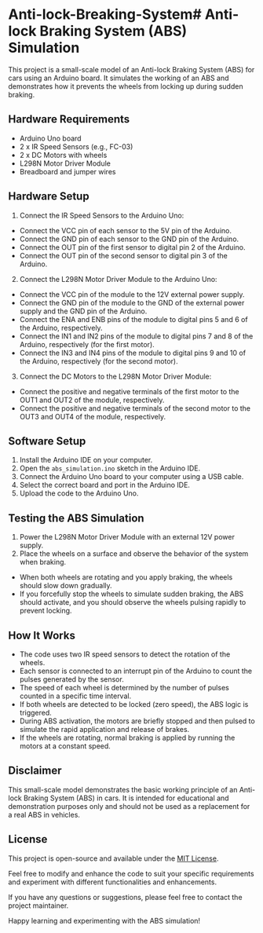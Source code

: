 # Anti-lock-Breaking-System# Anti-lock Braking System (ABS) Simulation

This project is a small-scale model of an Anti-lock Braking System (ABS) for cars using an Arduino board. It simulates the working of an ABS and demonstrates how it prevents the wheels from locking up during sudden braking.

## Hardware Requirements

- Arduino Uno board
- 2 x IR Speed Sensors (e.g., FC-03)
- 2 x DC Motors with wheels
- L298N Motor Driver Module
- Breadboard and jumper wires

## Hardware Setup

1. Connect the IR Speed Sensors to the Arduino Uno:
  - Connect the VCC pin of each sensor to the 5V pin of the Arduino.
  - Connect the GND pin of each sensor to the GND pin of the Arduino.
  - Connect the OUT pin of the first sensor to digital pin 2 of the Arduino.
  - Connect the OUT pin of the second sensor to digital pin 3 of the Arduino.

2. Connect the L298N Motor Driver Module to the Arduino Uno:
  - Connect the VCC pin of the module to the 12V external power supply.
  - Connect the GND pin of the module to the GND of the external power supply and the GND pin of the Arduino.
  - Connect the ENA and ENB pins of the module to digital pins 5 and 6 of the Arduino, respectively.
  - Connect the IN1 and IN2 pins of the module to digital pins 7 and 8 of the Arduino, respectively (for the first motor).
  - Connect the IN3 and IN4 pins of the module to digital pins 9 and 10 of the Arduino, respectively (for the second motor).

3. Connect the DC Motors to the L298N Motor Driver Module:
  - Connect the positive and negative terminals of the first motor to the OUT1 and OUT2 of the module, respectively.
  - Connect the positive and negative terminals of the second motor to the OUT3 and OUT4 of the module, respectively.

## Software Setup

1. Install the Arduino IDE on your computer.
2. Open the `abs_simulation.ino` sketch in the Arduino IDE.
3. Connect the Arduino Uno board to your computer using a USB cable.
4. Select the correct board and port in the Arduino IDE.
5. Upload the code to the Arduino Uno.

## Testing the ABS Simulation

1. Power the L298N Motor Driver Module with an external 12V power supply.
2. Place the wheels on a surface and observe the behavior of the system when braking.
  - When both wheels are rotating and you apply braking, the wheels should slow down gradually.
  - If you forcefully stop the wheels to simulate sudden braking, the ABS should activate, and you should observe the wheels pulsing rapidly to prevent locking.

## How It Works

- The code uses two IR speed sensors to detect the rotation of the wheels.
- Each sensor is connected to an interrupt pin of the Arduino to count the pulses generated by the sensor.
- The speed of each wheel is determined by the number of pulses counted in a specific time interval.
- If both wheels are detected to be locked (zero speed), the ABS logic is triggered.
- During ABS activation, the motors are briefly stopped and then pulsed to simulate the rapid application and release of brakes.
- If the wheels are rotating, normal braking is applied by running the motors at a constant speed.

## Disclaimer

This small-scale model demonstrates the basic working principle of an Anti-lock Braking System (ABS) in cars. It is intended for educational and demonstration purposes only and should not be used as a replacement for a real ABS in vehicles.

## License

This project is open-source and available under the [MIT License](LICENSE).

Feel free to modify and enhance the code to suit your specific requirements and experiment with different functionalities and enhancements.

If you have any questions or suggestions, please feel free to contact the project maintainer.

Happy learning and experimenting with the ABS simulation!